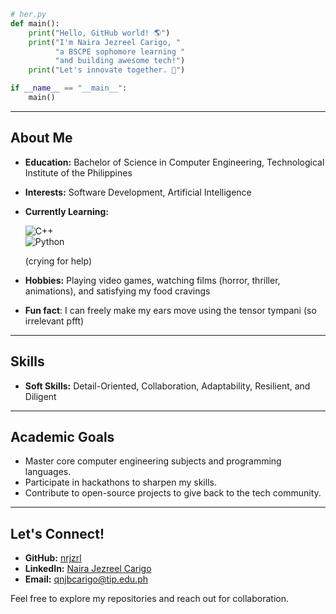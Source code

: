 ```python
# her.py
def main():
    print("Hello, GitHub world! 🌎")
    print("I'm Naira Jezreel Carigo, "
          "a BSCPE sophomore learning "
          "and building awesome tech!")
    print("Let's innovate together. 🚀")

if __name__ == "__main__":
    main()
```
---

## About Me
- **Education:** Bachelor of Science in Computer Engineering, Technological Institute of the Philippines  
- **Interests:** Software Development, Artificial Intelligence
- **Currently Learning:**
  
  ![C++](https://img.shields.io/badge/-C++-00599C?logo=c%2B%2B&logoColor=white)  
  ![Python](https://img.shields.io/badge/-Python-3776AB?logo=python&logoColor=white)
  
  (crying for help)
- **Hobbies:** Playing video games, watching films (horror, thriller, animations), and satisfying my food cravings
- **Fun fact**: I can freely make my ears move using the tensor tympani (so irrelevant pfft)


---

## Skills

- **Soft Skills:** Detail-Oriented, Collaboration, Adaptability, Resilient, and Diligent

---

## Academic Goals
- Master core computer engineering subjects and programming languages.  
- Participate in hackathons to sharpen my skills.  
- Contribute to open-source projects to give back to the tech community.

---

## Let's Connect!
- **GitHub:** [nrjzrl](https://github.com/nrjzrl)  
- **LinkedIn:** [Naira Jezreel Carigo](https://linkedin.com/in/naira-jezreel-carigo)  
- **Email:** [qnjbcarigo@tip.edu.ph](mailto:qnjbcarigo@tip.edu.ph)  
 
Feel free to explore my repositories and reach out for collaboration.
